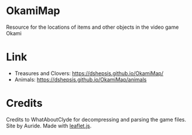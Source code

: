 # OkamiMap
Resource for the locations of items and other objects in the video game Okami

# Link
* Treasures and Clovers: https://dshepsis.github.io/OkamiMap/
* Animals: https://dshepsis.github.io/OkamiMap/animals

# Credits
Credits to WhatAboutClyde for decompressing and parsing the game files.
Site by Auride.
Made with [leaflet.js](https://leafletjs.com/).